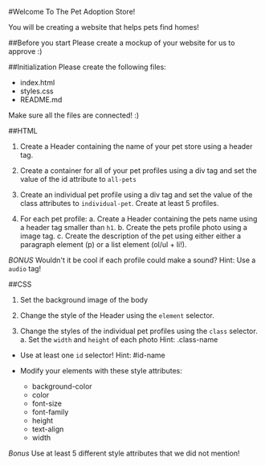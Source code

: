 #Welcome To The Pet Adoption Store!

You will be creating a website that helps pets find homes!

##Before you start
Please create a mockup of your website for us to approve :)

##Initialization
Please create the following files:
- index.html
- styles.css
- README.md

Make sure all the files are connected! :)

##HTML
1. Create a Header containing the name of your pet store using a header tag.

2. Create a container for all of your pet profiles using a div tag and set the value of the id attribute to `all-pets`

3. Create an individual pet profile using a div tag and set the value of the class attributes to `individual-pet`. Create at least 5 profiles.

4. For each pet profile:
  a. Create a Header containing the pets name using a header tag smaller than `h1`.
  b. Create the pets profile photo using a image tag.
  c. Create the description of the pet using either either a paragraph element (p) or a list element (ol/ul + li!).

*BONUS* Wouldn't it be cool if each profile could make a sound?
Hint: Use a `audio` tag!

##CSS
1. Set the background image of the body

2. Change the style of the Header using the `element` selector.

3. Change the styles of the individual pet profiles using the `class` selector.
  a. Set the `width` and `height` of each photo
Hint: .class-name

- Use at least one `id` selector!
Hint: #id-name

- Modify your elements with these style attributes:
  - background-color
  - color
  - font-size
  - font-family
  - height
  - text-align
  - width

*Bonus* Use at least 5 different style attributes that we did not mention!
